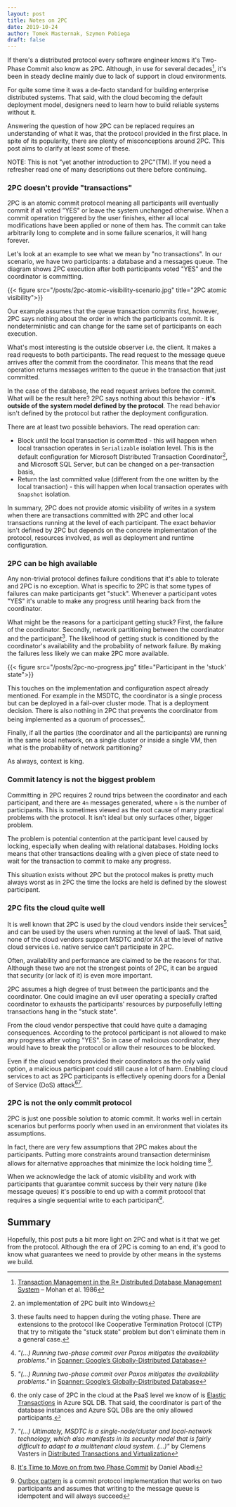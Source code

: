 ```yaml
---
layout: post
title: Notes on 2PC
date: 2019-10-24
author: Tomek Masternak, Szymon Pobiega
draft: false
---
```


If there's a distributed protocol every software engineer knows it's Two-Phase Commit also know as 2PC. Although, in use for several decades[^1], it's been in steady decline mainly due to lack of support in cloud environments. 

For quite some time it was a de-facto standard for building enterprise distributed systems. That said, with the cloud becoming the default deployment model, designers need to learn how to build reliable systems without it. 

Answering the question of how 2PC can be replaced requires an understanding of what it was, that the protocol provided in the first place. In spite of its popularity, there are plenty of misconceptions around 2PC. This post aims to clarify at least some of these.      

NOTE: This is not "yet another introduction to 2PC"(TM). If you need a refresher read one of many descriptions out there before continuing.

### 2PC doesn't provide "transactions"
2PC is an atomic commit protocol meaning all participants will eventually commit if all voted "YES" or leave the system unchanged otherwise. When a commit operation triggered by the user finishes, either all local modifications have been applied or none of them has. The commit can take arbitrarily long to complete and in some failure scenarios, it will hang forever.

Let's look at an example to see what we mean by "no transactions". In our scenario, we have two participants: a database and a messages queue. The diagram shows 2PC execution after both participants voted "YES" and the coordinator is committing.

{{< figure src="/posts/2pc-atomic-visibility-scenario.jpg" title="2PC atomic visibility">}}

Our example assumes that the queue transaction commits first, however, 2PC says nothing about the order in which the participants commit. It is nondeterministic and can change for the same set of participants on each execution.

What's most interesting is the outside observer i.e. the client. It makes a read requests to both participants. The read request to the message queue arrives after the commit from the coordinator. This means that the read operation returns messages written to the queue in the transaction that just committed. 

In the case of the database, the read request arrives before the commit. What will be the result here? 2PC says nothing about this behavior - **it's outside of the system model defined by the protocol**. The read behavior isn't defined by the protocol but rather the deployment configuration. 

There are at least two possible behaviors. The read operation can:
    
* Block until the local transaction is committed - this will happen when local transaction operates in `Serializable` isolation level. This is the default configuration for Microsoft Distributed Transaction Coordinator[^2], and Microsoft SQL Server, but can be changed on a per-transaction basis,
* Return the last committed value (different from the one written by the local transaction) - this will happen when local transaction operates with `Snapshot` isolation.

In summary, 2PC does not provide atomic visibility of writes in a system when there are transactions committed with 2PC and other local transactions running at the level of each participant. The exact behavior isn't defined by 2PC but depends on the concrete implementation of the protocol, resources involved, as well as deployment and runtime configuration.

### 2PC can be high available
Any non-trivial protocol defines failure conditions that it's able to tolerate and 2PC is no exception. What is specific to 2PC is that some types of failures can make participants get "stuck". Whenever a participant votes "YES" it's unable to make any progress until hearing back from the coordinator. 

What might be the reasons for a participant getting stuck? First, the failure of the coordinator. Secondly, network partitioning between the coordinator and the participant[^3]. The likelihood of getting stuck is conditioned by the coordinator's availability and the probability of network failure. By making the failures less likely we can make 2PC more available.

{{< figure src="/posts/2pc-no-progress.jpg" title="Participant in the 'stuck' state">}}

This touches on the implementation and configuration aspect already mentioned. For example in the MSDTC, the coordinator is a single process but can be deployed in a fail-over cluster mode. That is a deployment decision. There is also nothing in 2PC that prevents the coordinator from being implemented as a quorum of processes[^4]. 

Finally, if all the parties (the coordinator and all the participants) are running in the same local network, on a single cluster or inside a single VM, then what is the probability of network partitioning? 

As always, context is king.   

### Commit latency is not the biggest problem
Committing in 2PC requires 2 round trips between the coordinator and each participant, and there are `4n` messages generated, where `n` is the number of participants. This is sometimes viewed as the root cause of many practical problems with the protocol. It isn't ideal but only surfaces other, bigger problem.

The problem is potential contention at the participant level caused by locking, especially when dealing with relational databases. Holding locks means that other transactions dealing with a given piece of state need to wait for the transaction to commit to make any progress.

This situation exists without 2PC but the protocol makes is pretty much always worst as in 2PC the time the locks are held is defined by the slowest participant.

### 2PC fits the cloud quite well
It is well known that 2PC is used by the cloud vendors inside their services[^4] and can be used by the users when running at the level of IaaS. That said, none of the cloud vendors support MSDTC and/or XA at the level of native cloud services i.e. native service can't participate in 2PC. 

Often, availability and performance are claimed to be the reasons for that. Although these two are not the strongest points of 2PC, it can be argued that security (or lack of it) is even more important. 

2PC assumes a high degree of trust between the participants and the coordinator. One could imagine an evil user operating a specially crafted coordinator to exhausts the participants' resources by purposefully letting transactions hang in the "stuck state".

From the cloud vendor perspective that could have quite a damaging consequences. According to the protocol participant is not allowed to make any progress after voting "YES". So in case of malicious coordinator, they would have to break the protocol or allow their resources to be blocked. 

Even if the cloud vendors provided their coordinators as the only valid option, a malicious participant could still cause a lot of harm. Enabling cloud services to act as 2PC participants is effectively opening doors for a Denial of Service (DoS) attack[^5][^6]. 

### 2PC is not the only commit protocol
2PC is just one possible solution to atomic commit. It works well in certain scenarios but performs poorly when used in an environment that violates its assumptions. 

In fact, there are very few assumptions that 2PC makes about the participants. Putting more constraints around transaction determinism allows for alternative approaches that minimize the lock holding time [^7]. 

When we acknowledge the lack of atomic visibility and work with participants that guarantee commit success by their very nature (like message queues) it's possible to end up with a commit protocol that requires a single sequential write to each participant[^8].   

## Summary
Hopefully, this post puts a bit more light on 2PC and what is it that we get from the protocol. Although the era of 2PC is coming to an end, it's good to know what guarantees we need to provide by other means in the systems we build. 

[^1]: [Transaction Management in the R* Distributed Database Management System](http://www.cs.cmu.edu/~natassa/courses/15-823/F02/papers/p378-mohan.pdf) – Mohan et al. 1986
[^2]: an implementation of 2PC built into Windows
[^3]: these faults need to happen during the voting phase. There are extensions to the protocol like Cooperative Termination Protocol (CTP) that try to mitigate the "stuck state" problem but don't eliminate them in a general case.
[^4]: *"(...) Running two-phase commit over Paxos mitigates the availability problems."* in [Spanner: Google’s Globally-Distributed Database](https://static.googleusercontent.com/media/research.google.com/pl//pubs/archive/39966.pdf)
[^5]: the only case of 2PC in the cloud at the PaaS level we know of is [Elastic Transactions](https://docs.microsoft.com/en-us/azure/sql-database/sql-database-elastic-transactions-overview#limitations) in Azure SQL DB. That said, the coordinator is part of the database instances and Azure SQL DBs are the only allowed participants.
[^6]: *"(...) Ultimately, MSDTC is a single-node/cluster and local-network technology, which also manifests in its security model that is fairly difficult to adapt to a multitenant cloud system. (...)"* by Clemens Vasters in [Distributed Transactions and Virtualization](http://vasters.com/archive/Distributed-Transactions-And-Virtualization.html)
[^7]: [It's Time to Move on from two Phase Commit](http://dbmsmusings.blogspot.com/2019/01/its-time-to-move-on-from-two-phase.html) by Daniel Abadi
[^8]: [Outbox pattern](https://docs.particular.net/nservicebus/outbox/) is a commit protocol implementation that works on two participants and assumes that writing to the message queue is idempotent and will always succeed